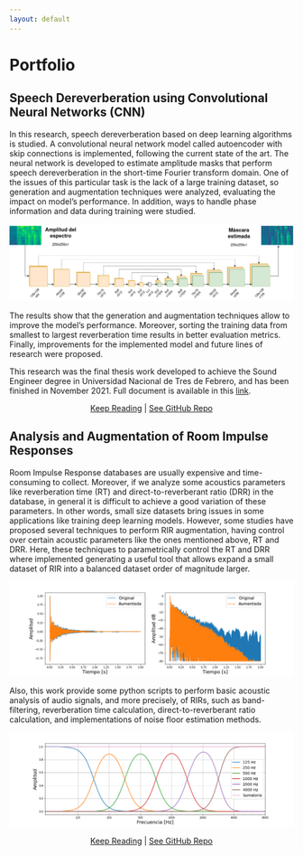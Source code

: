```yaml
---
layout: default
---
```

# Portfolio

## Speech Dereverberation using Convolutional Neural Networks (CNN)
In this research, speech dereverberation based on deep learning algorithms is studied. A convolutional neural network model called autoencoder with skip connections is implemented, following the current state of the art. The neural network is developed to estimate amplitude masks that perform speech dereverberation in the short-time Fourier transform domain. One of the issues of this particular task is the lack of a large training dataset, so generation and augmentation techniques were analyzed, evaluating the impact on model’s performance. In addition, ways to handle phase information and data during training were studied.  

![Estructura Implementada](/images/modelo_red.png)

The results show that the generation and augmentation techniques allow to improve the model’s performance. Moreover, sorting the training data from smallest to largest reverberation time results in better evaluation metrics. Finally, improvements for the implemented model and future lines of research were proposed.

This research was the final thesis work developed to achieve the Sound Engineer degree in Universidad Nacional de Tres de Febrero, and has been finished in November 2021. Full document is available in this <a href="pdf/Meza_Dereverberación del habla a partir de algoritmos de aprendizaje profundo.pdf">link</a>.

<p align="center">
<a href="https://martinbmeza.github.io/deep-dereverb/">Keep Reading</a> |
<a href="https://github.com/martinBmeza/deep-dereverb">See GitHub Repo</a>
</p>


## Analysis and Augmentation of Room Impulse Responses
Room Impulse Response databases are usually expensive and time-consuming to collect. Moreover, if we analyze some acoustics parameters like reverberation time (RT) and direct-to-reverberant ratio (DRR) in the database, in general it is difficult to achieve a good variation of these parameters. In other words, small size datasets bring issues in some applications like training deep learning models. However, some studies have proposed several techniques to perform RIR augmentation, having control over certain acoustic parameters like the ones mentioned above, RT and DRR. Here, these techniques to parametrically control the RT and DRR where implemented generating a useful tool that allows expand a small dataset of RIR into a balanced dataset order of magnitude larger.

![Aumentacion](/images/tr_aug.png)

Also, this work provide some python scripts to perform basic acoustic analysis of audio signals, and more precisely, of RIRs, such as band-filtering, reverberation time calculation, direct-to-reverberant ratio calculation, and implementations of noise floor estimation methods.

![Filtros](/images/banco_filtros.png)

<p align="center">
<a href="pdf/rir_aug.pdf">Keep Reading</a> |
<a href="https://github.com/martinBmeza/rir_analysis">See GitHub Repo</a>
</p>


<!---# Audio Denoising Framework 
La idea de este projecto es servir como un punto de partida para explicar el uso de ciertas herramientas referidas a la inteligencia artificial y el uso de redes neuronales. Se plantea una aplicacion de ejemplo que consiste en elimiar ruido blanco presente en un tono puro. Se crean datos de partida, se arma un modelo de red neuronal convolucional tipo auto-encoder, se compila y entrena este modelo y se lo utiliza para hacer predicciones. De esta manera se recorren todas las instancias que entran en juego a la hora de desarrollar un projecto de esta indole. Las librerias que se utilizan son:
+ Tensorflow
+ Librosa
+ Numpy -->
